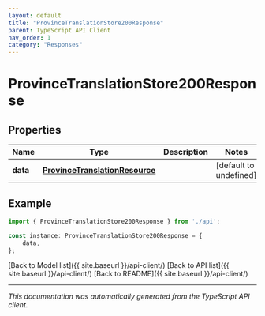```yaml
---
layout: default
title: "ProvinceTranslationStore200Response"
parent: TypeScript API Client
nav_order: 1
category: "Responses"
---
```


# ProvinceTranslationStore200Response


## Properties

Name | Type | Description | Notes
------------ | ------------- | ------------- | -------------
**data** | [**ProvinceTranslationResource**](ProvinceTranslationResource.md) |  | [default to undefined]

## Example

```typescript
import { ProvinceTranslationStore200Response } from './api';

const instance: ProvinceTranslationStore200Response = {
    data,
};
```

[Back to Model list]({{ site.baseurl }}/api-client/) [Back to API list]({{ site.baseurl }}/api-client/) [Back to README]({{ site.baseurl }}/api-client/)


---

*This documentation was automatically generated from the TypeScript API client.*
